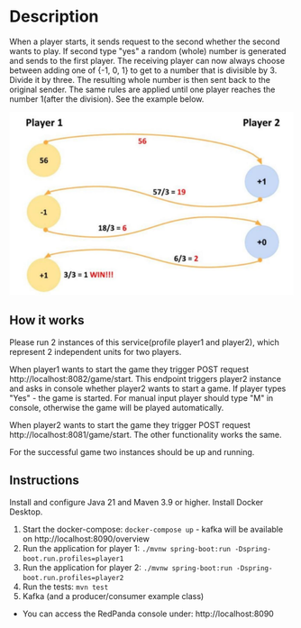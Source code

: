 # Description

When a player starts, it sends request to the second whether the second wants to play. 
If second type "yes" a random (whole) number is generated and sends to the
first
player. The receiving player can now
always choose between adding one of {-1, 0, 1} to get to a number that is
divisible by 3. Divide it by three. The resulting whole number is then sent back
to the original sender.
The same rules are applied until one player reaches the number 1(after the
division). See the example below.

![img.png](img.png)

## How it works

Please run 2 instances of this service(profile player1 and player2), which represent 2 independent units for two players.


When player1 wants to start the game they trigger POST request http://localhost:8082/game/start. This endpoint triggers player2 instance and asks in console whether player2 wants to start a game. If player types "Yes" - the game is started. For manual input player should type "M" in console, otherwise the game will be played automatically.

When player2 wants to start the game they trigger POST request http://localhost:8081/game/start. The other functionality works the same.

For the successful game two instances should be up and running.

## Instructions

Install and configure Java 21 and Maven 3.9 or higher. Install Docker Desktop.

1. Start the docker-compose: `docker-compose up` - kafka will be available on http://localhost:8090/overview
2. Run the application for player 1: `./mvnw spring-boot:run -Dspring-boot.run.profiles=player1`
3. Run the application for player 2: `./mvnw spring-boot:run -Dspring-boot.run.profiles=player2`
4. Run the tests: `mvn test`
5. Kafka (and a producer/consumer example class)
- You can access the RedPanda console under: http://localhost:8090